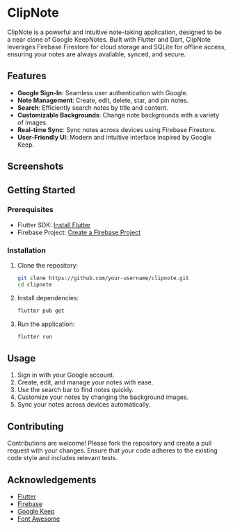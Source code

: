 # ClipNote

ClipNote is a powerful and intuitive note-taking application, designed to be a near clone of Google KeepNotes. Built with Flutter and Dart, ClipNote leverages Firebase Firestore for cloud storage and SQLite for offline access, ensuring your notes are always available, synced, and secure. 

## Features

- **Google Sign-In**: Seamless user authentication with Google.
- **Note Management**: Create, edit, delete, star, and pin notes.
- **Search**: Efficiently search notes by title and content.
- **Customizable Backgrounds**: Change note backgrounds with a variety of images.
- **Real-time Sync**: Sync notes across devices using Firebase Firestore.
- **User-Friendly UI**: Modern and intuitive interface inspired by Google Keep.

## Screenshots




## Getting Started

### Prerequisites

- Flutter SDK: [Install Flutter](https://flutter.dev/docs/get-started/install)
- Firebase Project: [Create a Firebase Project](https://firebase.google.com/)

### Installation

1. Clone the repository:

   ```bash
   git clone https://github.com/your-username/clipnote.git
   cd clipnote
   ```
2. Install dependencies:  
   ```bash
   flutter pub get
   ```
3. Run the application:
   ```bash
   flutter run
   ```
## Usage

1. Sign in with your Google account.
2. Create, edit, and manage your notes with ease.
3. Use the search bar to find notes quickly.
4. Customize your notes by changing the background images.
5. Sync your notes across devices automatically.

## Contributing

Contributions are welcome! Please fork the repository and create a pull request with your changes. Ensure that your code adheres to the existing code style and includes relevant tests.

## Acknowledgements

- [Flutter](https://flutter.dev/)
- [Firebase](https://firebase.google.com/)
- [Google Keep](https://keep.google.com/)
- [Font Awesome](https://fontawesome.com/)

